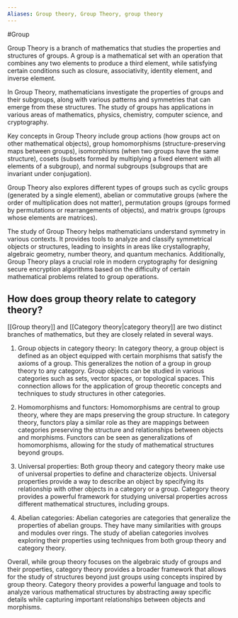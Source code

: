 ```yaml
---
Aliases: Group theory, Group Theory, group theory
---
```

#Group 

Group Theory is a branch of mathematics that studies the properties and structures of groups. A group is a mathematical set with an operation that combines any two elements to produce a third element, while satisfying certain conditions such as closure, associativity, identity element, and inverse element.

In Group Theory, mathematicians investigate the properties of groups and their subgroups, along with various patterns and symmetries that can emerge from these structures. The study of groups has applications in various areas of mathematics, physics, chemistry, computer science, and cryptography.

Key concepts in Group Theory include group actions (how groups act on other mathematical objects), group homomorphisms (structure-preserving maps between groups), isomorphisms (when two groups have the same structure), cosets (subsets formed by multiplying a fixed element with all elements of a subgroup), and normal subgroups (subgroups that are invariant under conjugation).

Group Theory also explores different types of groups such as cyclic groups (generated by a single element), abelian or commutative groups (where the order of multiplication does not matter), permutation groups (groups formed by permutations or rearrangements of objects), and matrix groups (groups whose elements are matrices).

The study of Group Theory helps mathematicians understand symmetry in various contexts. It provides tools to analyze and classify symmetrical objects or structures, leading to insights in areas like crystallography, algebraic geometry, number theory, and quantum mechanics. Additionally, Group Theory plays a crucial role in modern cryptography for designing secure encryption algorithms based on the difficulty of certain mathematical problems related to group operations.

## How does group theory relate to category theory?

[[Group theory]] and [[Category theory|category theory]] are two distinct branches of mathematics, but they are closely related in several ways.

1. Group objects in category theory: In category theory, a group object is defined as an object equipped with certain morphisms that satisfy the axioms of a group. This generalizes the notion of a group in group theory to any category. Group objects can be studied in various categories such as sets, vector spaces, or topological spaces. This connection allows for the application of group theoretic concepts and techniques to study structures in other categories.

2. Homomorphisms and functors: Homomorphisms are central to group theory, where they are maps preserving the group structure. In category theory, functors play a similar role as they are mappings between categories preserving the structure and relationships between objects and morphisms. Functors can be seen as generalizations of homomorphisms, allowing for the study of mathematical structures beyond groups.

3. Universal properties: Both group theory and category theory make use of universal properties to define and characterize objects. Universal properties provide a way to describe an object by specifying its relationship with other objects in a category or a group. Category theory provides a powerful framework for studying universal properties across different mathematical structures, including groups.

4. Abelian categories: Abelian categories are categories that generalize the properties of abelian groups. They have many similarities with groups and modules over rings. The study of abelian categories involves exploring their properties using techniques from both group theory and category theory.

Overall, while group theory focuses on the algebraic study of groups and their properties, category theory provides a broader framework that allows for the study of structures beyond just groups using concepts inspired by group theory. Category theory provides a powerful language and tools to analyze various mathematical structures by abstracting away specific details while capturing important relationships between objects and morphisms.